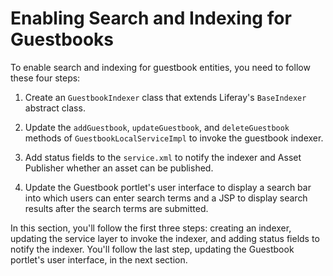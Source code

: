# Enabling Search and Indexing for Guestbooks [](id=enabling-search-and-indexing-for-guestbooks)

To enable search and indexing for guestbook entities, you need to follow these
four steps:

1. Create an `GuestbookIndexer` class that extends Liferay's `BaseIndexer`
   abstract class.

2. Update the `addGuestbook`, `updateGuestbook`, and `deleteGuestbook` methods
   of `GuestbookLocalServiceImpl` to invoke the guestbook indexer.

3. Add status fields to the `service.xml` to notify the indexer and Asset 
   Publisher whether an asset can be published.

4.  Update the Guestbook portlet's user interface to display a search bar into
    which users can enter search terms and a JSP to display search results after
    the search terms are submitted.

In this section, you'll follow the first three steps: creating an indexer, 
updating the service layer to invoke the indexer, and adding status fields to 
notify the indexer. You'll follow the last step, updating the Guestbook 
portlet's user interface, in the next section.

